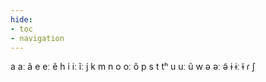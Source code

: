 ```yaml
---
hide:
- toc
- navigation
---
```

a
aː
ã
e
eː
ẽ
h
i
iː
ĩː
j
k
m
n
o
oː
õ
p
s
t
tʰ
u
uː
ũ
w
ə
əː
ə̃
ɨ
ɨː
ɨ̃
ɾ
ʃ
